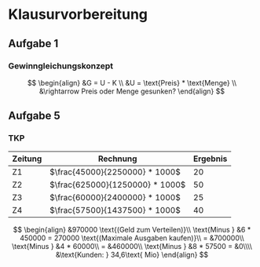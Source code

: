 # Klausurvorbereitung

## Aufgabe 1
### Gewinngleichungskonzept
$$
\begin{align}
&G = U - K \\
&U = \text{Preis} * \text{Menge} \\
&\rightarrow Preis oder Menge gesunken?
\end{align}
$$

## Aufgabe 5
### TKP
|Zeitung|Rechnung|Ergebnis|
|-------|--------|--------|
|Z1| $\frac{45000}{2250000} * 1000$ |20|
|Z2| $\frac{625000}{1250000} * 1000$ |50|
|Z3| $\frac{60000}{2400000} * 1000$ |25|
|Z4| $\frac{57500}{1437500} * 1000$ |40|

$$
\begin{align}
&970000 \text{(Geld zum Verteilen)}\\
\text{Minus } &6 * 450000 = 270000 \text{(Maximale Ausgaben kaufen)}\\
= &700000\\
\text{Minus } &4 * 60000\\
= &460000\\
\text{Minus } &8 * 57500
= &0\\\\
&\text{Kunden: } 34,6\text{ Mio}
\end{align}
$$
